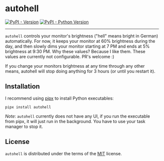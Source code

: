 # autohell

[![PyPI - Version](https://img.shields.io/pypi/v/autohell.svg)](https://pypi.org/project/autohell)
[![PyPI - Python Version](https://img.shields.io/pypi/pyversions/autohell.svg)](https://pypi.org/project/autohell)

-----

`autohell` controls your monitor's brightness ("hell" means bright in German) automatically.
For now, it keeps your monitor at 60% brightness during the day, and then slowly dims your
monitor starting at 7 PM and ends at 5% brightness at 9:30 PM. Why these values? Because I like
them. These values are currently not configurable. PR's welcome :)

If you change your monitors brightness at any time through any other means, autohell will stop
doing anything for 3 hours (or until you restart it).

## Installation

I recommend using [pipx](https://github.com/pypa/pipx) to install
Python executables:

```console
pipx install autohell
```

*Note*: `autohell` currently does not have any UI, if you run the executable from pipx, 
it will just run in the background. You have to use your task manager to stop it.

## License

`autohell` is distributed under the terms of the [MIT](https://spdx.org/licenses/MIT.html) license.
